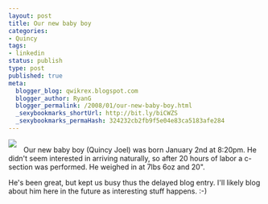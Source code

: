 ```yaml
---
layout: post
title: Our new baby boy
categories:
- Quincy
tags:
- linkedin
status: publish
type: post
published: true
meta:
  blogger_blog: qwikrex.blogspot.com
  blogger_author: RyanG
  blogger_permalink: /2008/01/our-new-baby-boy.html
  _sexybookmarks_shortUrl: http://bit.ly/biCWZS
  _sexybookmarks_permaHash: 324232cb2fb9f5e04e83ca5183afe284
---
```

<a href="http://bp1.blogger.com/_OWuoNyoEG0M/R5F_anr8gRI/AAAAAAAAABA/ahjHUvwfGKU/s1600-h/DSCN0699.JPG" onblur="try {parent.deselectBloggerImageGracefully();} catch(e) {}"><img src="http://bp1.blogger.com/_OWuoNyoEG0M/R5F_anr8gRI/AAAAAAAAABA/ahjHUvwfGKU/s320/DSCN0699.JPG" style="margin: 0pt 10px 10px 0pt; cursor: pointer" id="BLOGGER_PHOTO_ID_5157043143622557970" border="0" /></a>
Our new baby boy (Quincy Joel) was born January 2nd at 8:20pm.  He didn't seem interested in arriving naturally, so after 20 hours of labor a c-section was performed.  He weighed in at 7lbs 6oz and 20".

He's been great, but kept us busy thus the delayed blog entry.  I'll likely blog about him here in the future as interesting stuff happens.  :-)
